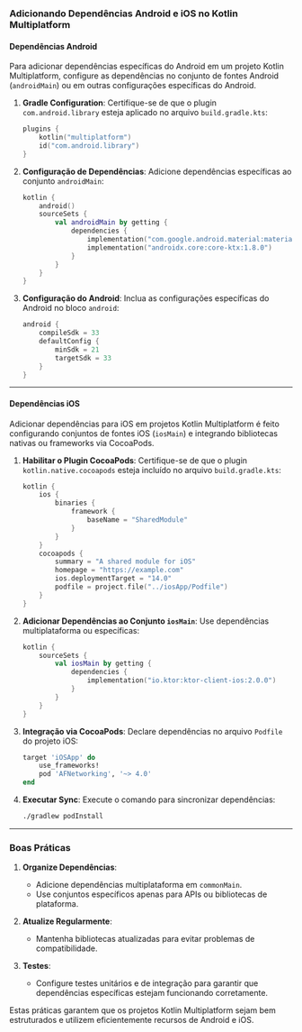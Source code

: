 ### Adicionando Dependências Android e iOS no Kotlin Multiplatform

#### Dependências Android
Para adicionar dependências específicas do Android em um projeto Kotlin Multiplatform, configure as dependências no conjunto de fontes Android (`androidMain`) ou em outras configurações específicas do Android.

1. **Gradle Configuration**:
   Certifique-se de que o plugin `com.android.library` esteja aplicado no arquivo `build.gradle.kts`:
   ```kotlin
   plugins {
       kotlin("multiplatform")
       id("com.android.library")
   }
   ```

2. **Configuração de Dependências**:
   Adicione dependências específicas ao conjunto `androidMain`:
   ```kotlin
   kotlin {
       android()
       sourceSets {
           val androidMain by getting {
               dependencies {
                   implementation("com.google.android.material:material:1.6.0")
                   implementation("androidx.core:core-ktx:1.8.0")
               }
           }
       }
   }
   ```

3. **Configuração do Android**:
   Inclua as configurações específicas do Android no bloco `android`:
   ```kotlin
   android {
       compileSdk = 33
       defaultConfig {
           minSdk = 21
           targetSdk = 33
       }
   }
   ```

---

#### Dependências iOS
Adicionar dependências para iOS em projetos Kotlin Multiplatform é feito configurando conjuntos de fontes iOS (`iosMain`) e integrando bibliotecas nativas ou frameworks via CocoaPods.

1. **Habilitar o Plugin CocoaPods**:
   Certifique-se de que o plugin `kotlin.native.cocoapods` esteja incluído no arquivo `build.gradle.kts`:
   ```kotlin
   kotlin {
       ios {
           binaries {
               framework {
                   baseName = "SharedModule"
               }
           }
       }
       cocoapods {
           summary = "A shared module for iOS"
           homepage = "https://example.com"
           ios.deploymentTarget = "14.0"
           podfile = project.file("../iosApp/Podfile")
       }
   }
   ```

2. **Adicionar Dependências ao Conjunto `iosMain`**:
   Use dependências multiplataforma ou específicas:
   ```kotlin
   kotlin {
       sourceSets {
           val iosMain by getting {
               dependencies {
                   implementation("io.ktor:ktor-client-ios:2.0.0")
               }
           }
       }
   }
   ```

3. **Integração via CocoaPods**:
   Declare dependências no arquivo `Podfile` do projeto iOS:
   ```ruby
   target 'iOSApp' do
       use_frameworks!
       pod 'AFNetworking', '~> 4.0'
   end
   ```

4. **Executar Sync**:
   Execute o comando para sincronizar dependências:
   ```bash
   ./gradlew podInstall
   ```

---

### Boas Práticas
1. **Organize Dependências**:
   - Adicione dependências multiplataforma em `commonMain`.
   - Use conjuntos específicos apenas para APIs ou bibliotecas de plataforma.

2. **Atualize Regularmente**:
   - Mantenha bibliotecas atualizadas para evitar problemas de compatibilidade.

3. **Testes**:
   - Configure testes unitários e de integração para garantir que dependências específicas estejam funcionando corretamente.

Estas práticas garantem que os projetos Kotlin Multiplatform sejam bem estruturados e utilizem eficientemente recursos de Android e iOS.